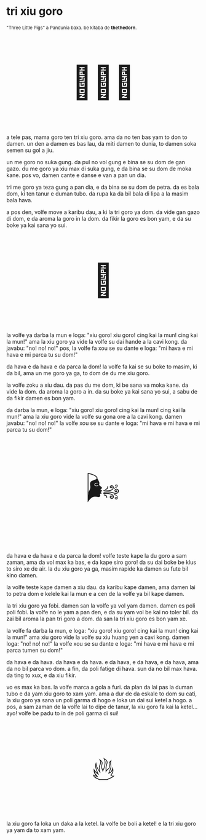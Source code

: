 # tri xiu goro

<small>"Three Little Pigs" a Pandunia baxa. be kitaba de **thethedorn**.</small>

<p style="font-size:6em;text-align:center;">🐷🐷🐷</p>

a tele pas, mama goro ten tri xiu goro.
ama da no ten bas yam to don to damen.
un den a damen es bas lau, da miti damen to dunia,
to damen soka semen su gol a jiu.

un me goro no suka gung.
da pul no vol gung e bina se su dom de gan gazo.
du me goro ya xiu max di suka gung,
e da bina se su dom de moka kane.
pos vo, damen cante e danse e van a pan un dia.

tri me goro ya teza gung a pan dia,
e da bina se su dom de petra.
da es bala dom,
ki ten tanur e duman tubo.
da rupa ka da bil bala di lipa a la masim bala hava.

a pos den, volfe move a karibu dau, a ki la tri goro ya dom.
da vide gan gazo di dom,
e da aroma la goro in la dom.
da fikir la goro es bon yam,
e da su boke ya kai sana yo sui.

<p style="font-size:6em;text-align:center;">🐺</p>

la volfe ya darba la mun e loga:
"xiu goro! xiu goro! cing kai la mun! cing kai la mun!"
ama la xiu goro ya vide la volfe su dai hande a la cavi kong.
da javabu: "no! no! no!"
pos, la volfe fa xou se su dante e loga:
"mi hava e mi hava e mi parca tu su dom!"

da hava e da hava e da parca la dom!
la volfe fa kai se su boke to masim, ki da bil,
ama un me goro ya ga,
to dom de du me xiu goro.

la volfe zoku a xiu dau.
da pas du me dom, ki be sana va moka kane.
da vide la dom.
da aroma la goro a in.
da su boke ya kai sana yo sui,
a sabu de da fikir damen es bon yam.

da darba la mun, e loga:
"xiu goro! xiu goro! cing kai la mun! cing kai la mun!"
ama la xiu goro vide la volfe su gona ore a la cavi kong.
damen javabu: "no! no! no!"
la volfe xou se su dante e loga:
"mi hava e mi hava e mi parca tu su dom!"

<p style="font-size:6em;text-align:center;">🌬️</p>

da hava e da hava e da parca la dom!
volfe teste kape la du goro a sam zaman,
ama da vol max ka bas, e da kape siro goro!
da su dai boke be klus to siro xe de air.
la du xiu goro ya ga, masim rapide ka damen su fute bil kino damen.

la volfe teste kape damen a xiu dau.
da karibu kape damen,
ama damen lai to petra dom e kelele kai la mun
e a cen de la volfe ya bil kape damen.

la tri xiu goro ya fobi.
damen san la volfe ya vol yam damen.
damen es poli poli fobi.
la volfe no le yam a pan den,
e da su yam vol be kai no toler bil.
da zai bil aroma la pan tri goro a dom.
da san la tri xiu goro es bon yam xe.

la volfe fa darba la mun, e loga:
"xiu goro! xiu goro! cing kai la mun! cing kai la mun!"
ama xiu goro vide la volfe su xiu huang yen a cavi kong.
damen loga: "no! no! no!"
la volfe xou se su dante e loga:
"mi hava e mi hava e mi parca tumen su dom!"

da hava e da hava.
da hava e da hava.
e da hava, e da hava, e da hava,
ama da no bil parca vo dom.
a fin, da poli fatige di hava.
sun da no bil max hava.
da ting to xux,
e da xiu fikir.

vo es max ka bas.
la volfe marca a gola a furi.
da plan da lai pas la duman tubo e da yam xiu goro to xam yam.
ama a dur de da eskale to dom su cati,
la xiu goro ya sana un poli garma di hogo e loka un dai sui ketel a hogo.
a pos, a sam zaman de la volfe lai to dipe de tanur,
la xiu goro fa kai la ketel...
ayo! volfe be padu to in de poli garma di sui!

<p style="font-size:6em;text-align:center;">🔥</p>

la xiu goro fa loka un daka a la ketel.
la volfe be boli a ketel!
e la tri xiu goro ya yam da to xam yam.

